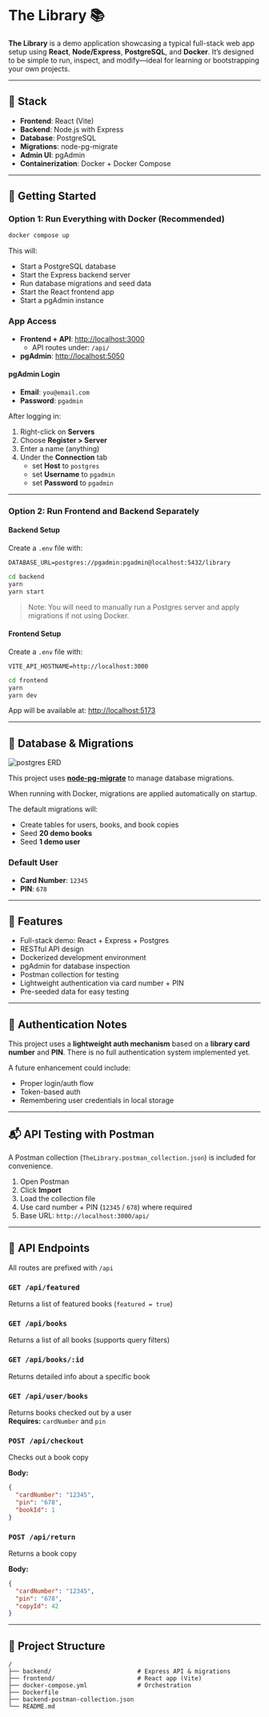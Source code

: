 # The Library 📚

**The Library** is a demo application showcasing a typical full-stack web app setup using **React**, **Node/Express**, **PostgreSQL**, and **Docker**. It’s designed to be simple to run, inspect, and modify—ideal for learning or bootstrapping your own projects.

---

## 🧱 Stack

- **Frontend**: React (Vite)
- **Backend**: Node.js with Express
- **Database**: PostgreSQL
- **Migrations**: node-pg-migrate
- **Admin UI**: pgAdmin
- **Containerization**: Docker + Docker Compose

---

## 🚀 Getting Started

### Option 1: Run Everything with Docker (Recommended)

```bash
docker compose up
```

This will:

- Start a PostgreSQL database
- Start the Express backend server
- Run database migrations and seed data
- Start the React frontend app
- Start a pgAdmin instance

### App Access

- **Frontend + API**: [http://localhost:3000](http://localhost:3000)
  - API routes under: `/api/`
- **pgAdmin**: [http://localhost:5050](http://localhost:5050)

#### pgAdmin Login

- **Email**: `you@email.com`
- **Password**: `pgadmin`

After logging in:

1. Right-click on **Servers**
2. Choose **Register > Server**
3. Enter a name (anything)
4. Under the **Connection** tab
   - set **Host** to `postgres`
   - set **Username** to `pgadmin`
   - set **Password** to `pgadmin`

---

### Option 2: Run Frontend and Backend Separately

#### Backend Setup

Create a `.env` file with:

```env
DATABASE_URL=postgres://pgadmin:pgadmin@localhost:5432/library
```

```bash
cd backend
yarn
yarn start
```

> Note: You will need to manually run a Postgres server and apply migrations if not using Docker.

#### Frontend Setup

Create a `.env` file with:

```env
VITE_API_HOSTNAME=http://localhost:3000
```

```bash
cd frontend
yarn
yarn dev
```

App will be available at: [http://localhost:5173](http://localhost:5173)

---

## 🔧 Database & Migrations

![postgres ERD]("https://github.com/scotthaley/library-app/blob/main/ERD.png?raw=true")

This project uses **[node-pg-migrate](https://github.com/salsita/node-pg-migrate)** to manage database migrations.

When running with Docker, migrations are applied automatically on startup.

The default migrations will:

- Create tables for users, books, and book copies
- Seed **20 demo books**
- Seed **1 demo user**

### Default User

- **Card Number**: `12345`
- **PIN**: `678`

---

## 🧪 Features

- Full-stack demo: React + Express + Postgres
- RESTful API design
- Dockerized development environment
- pgAdmin for database inspection
- Postman collection for testing
- Lightweight authentication via card number + PIN
- Pre-seeded data for easy testing

---

## 🔐 Authentication Notes

This project uses a **lightweight auth mechanism** based on a **library card number** and **PIN**. There is no full authentication system implemented yet.

A future enhancement could include:

- Proper login/auth flow
- Token-based auth
- Remembering user credentials in local storage

---

## 📬 API Testing with Postman

A Postman collection (`TheLibrary.postman_collection.json`) is included for convenience.

1. Open Postman
2. Click **Import**
3. Load the collection file
4. Use card number + PIN (`12345` / `678`) where required
5. Base URL: `http://localhost:3000/api/`

---

## 🔌 API Endpoints

All routes are prefixed with `/api`

### `GET /api/featured`

Returns a list of featured books (`featured = true`)

### `GET /api/books`

Returns a list of all books (supports query filters)

### `GET /api/books/:id`

Returns detailed info about a specific book

### `GET /api/user/books`

Returns books checked out by a user  
**Requires:** `cardNumber` and `pin`

### `POST /api/checkout`

Checks out a book copy

**Body:**

```json
{
  "cardNumber": "12345",
  "pin": "678",
  "bookId": 1
}
```

### `POST /api/return`

Returns a book copy

**Body:**

```json
{
  "cardNumber": "12345",
  "pin": "678",
  "copyId": 42
}
```

---

## 📂 Project Structure

```
/
├── backend/                        # Express API & migrations
├── frontend/                       # React app (Vite)
├── docker-compose.yml              # Orchestration
├── Dockerfile
├── backend-postman-collection.json
└── README.md
```
